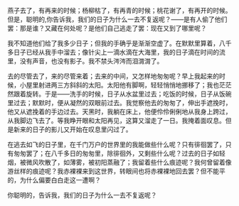 
燕子去了，有再来的时候；杨柳枯了，有再青的时候；桃花谢了，有再开的时候。但是，聪明的,你告诉我，我们的日子为什么一去不复返呢？——是有人偷了他们罢：那是谁？又藏在何处呢？是他们自己逃走了罢：现在又到了哪里呢？

我不知道他们给了我多少日子；但我的手确乎是渐渐空虚了。在默默里算着，八千多日子已经从我手中溜去；像针尖上一滴水滴在大海里，我的日子滴在时间的流里，没有声音，也没有影子。我不禁头涔涔而泪潸潸了。

去的尽管去了，来的尽管来着；去来的中间，又怎样地匆匆呢？早上我起来的时候，小屋里射进两三方斜斜的太阳。太阳他有脚啊，轻轻悄悄地挪移了；我也茫茫然跟着旋转。于是——洗手的时候，日子从水盆里过去；吃饭的时候，日子从饭碗里过去；默默时，便从凝然的双眼前过去。我觉察他去的匆匆了，伸出手遮挽时，他又从遮挽着的手边过去。天黑时，我躺在床上，他便伶伶俐俐地从我身上跨过，从我脚边飞去了。等我睁开眼和太阳再见，这算又溜走了一日。我掩着面叹息。但是新来的日子的影儿又开始在叹息里闪过了。

在逃去如飞的日子里，在千门万户的世界里的我能做些什么呢？只有徘徊罢了，只有匆匆罢了；在八千多日的匆匆里，除徘徊外，又剩些什么呢？过去的日子如轻烟，被微风吹散了，如薄雾，被初阳蒸融了；我留着些什么痕迹呢？我何曾留着像游丝样的痕迹呢？我赤裸裸来到这世界，转眼间也将赤裸裸地回去罢？但不能平的，为什么偏要白白走这一遭啊？

你聪明的，告诉我，我们的日子为什么一去不复返呢？
